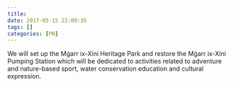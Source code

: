 ```yaml
---
title:
date: 2017-05-15 22:09:35
tags: []
categories: [PN]
---
```


We will set up the Mġarr ix-Xini Heritage Park and restore the Mġarr ix-Xini Pumping Station which will be dedicated to activities related to adventure and nature-based sport, water conservation education and cultural expression.
